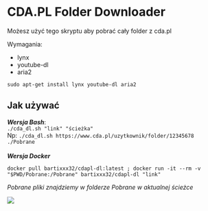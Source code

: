 

# CDA.PL Folder Downloader
Możesz użyć tego skryptu aby pobrać cały folder z cda.pl


Wymagania:

 - lynx<br>
 - youtube-dl
 - aria2
 
  `sudo apt-get install lynx youtube-dl aria2`
## Jak używać
***Wersja Bash***:
<br>
`./cda_dl.sh "link" "ścieżka"`
<br>Np: `./cda_dl.sh https://www.cda.pl/uzytkownik/folder/12345678 ./Pobrane` 
<br>
<br>***Wersja Docker***

    docker pull bartixxx32/cdapl-dl:latest ; docker run -it --rm -v "$PWD/Pobrane:/Pobrane" bartixxx32/cdapl-dl "link"

*Pobrane pliki znajdziemy w folderze Pobrane w aktualnej ścieżce* 




[![](https://images.microbadger.com/badges/image/bartixxx32/cdapl-dl.svg)](https://microbadger.com/images/bartixxx32/cdapl-dl "Badge")
